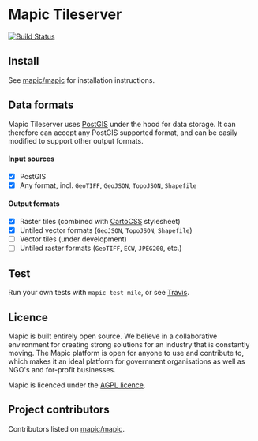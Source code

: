 # Mapic Tileserver 
[![Build Status](https://travis-ci.org/mapic/mile.svg)](https://travis-ci.org/mapic/mile)

## Install
See [mapic/mapic](https://github.com/mapic/mapic) for installation instructions.

## Data formats
Mapic Tileserver uses [PostGIS](http://www.postgis.net/) under the hood for data storage. It can therefore can accept any PostGIS supported format, and can be easily modified to support other output formats.

#### Input sources
- [x] PostGIS
- [x] Any format, incl. `GeoTIFF`, `GeoJSON`, `TopoJSON`, `Shapefile`

#### Output formats
- [x] Raster tiles (combined with [CartoCSS](https://carto.com/docs/carto-engine/cartocss/) stylesheet)
- [x] Untiled vector formats (`GeoJSON`, `TopoJSON`, `Shapefile`)
- [ ] Vector tiles (under development)
- [ ] Untiled raster formats (`GeoTIFF`, `ECW`, `JPEG200`, etc.)

## Test

Run your own tests with `mapic test mile`, or see [Travis](https://travis-ci.org/mapic/mile).

## Licence
Mapic is built entirely open source. We believe in a collaborative environment for creating strong solutions for an industry that is constantly moving. The Mapic platform is open for anyone to use and contribute to, which makes it an ideal platform for government organisations as well as NGO's and for-profit businesses.

Mapic is licenced under the [AGPL licence](https://github.com/mapic/mapic/blob/master/LICENCE).

## Project contributors
Contributors listed on [mapic/mapic](https://github.com/mapic/mapic#project-contributors).
